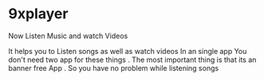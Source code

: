 # 9xplayer
Now Listen Music and watch Videos

It helps you to Listen songs as well as  watch videos In an single app You don't need two app for these things .
The most important thing is that its an banner free App . So you have no problem while listening songs 

